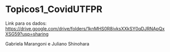# Topicos1_CovidUTFPR

Link para os dados: https://drive.google.com/drive/folders/1knMHS0R8ivksXXkSY0qDJRNApQxXSG59?usp=sharing 

Gabriela Marangoni e Juliano Shinohara
